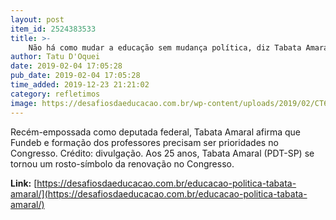 ```yaml
---
layout: post
item_id: 2524383533
title: >-
    Não há como mudar a educação sem mudança política, diz Tabata Amaral
author: Tatu D'Oquei
date: 2019-02-04 17:05:28
pub_date: 2019-02-04 17:05:28
time_added: 2019-12-23 21:21:02
category: refletimos
image: https://desafiosdaeducacao.com.br/wp-content/uploads/2019/02/CT6A39361-1024x639.jpg
---
```


Recém-empossada como deputada federal, Tabata Amaral afirma que Fundeb e formação dos professores precisam ser prioridades no Congresso. Crédito: divulgação. Aos 25 anos, Tabata Amaral (PDT-SP) se tornou um rosto-símbolo da renovação no Congresso.

**Link:** [https://desafiosdaeducacao.com.br/educacao-politica-tabata-amaral/](https://desafiosdaeducacao.com.br/educacao-politica-tabata-amaral/)

